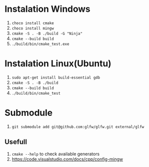 # Instalation Windows
1. `choco install cmake`
2. `choco install mingw`
3. `cmake -S . -B ./build -G "Ninja"`
4. `cmake --build build`
5. `./build/bin/cmake_test.exe`

# Instalation Linux(Ubuntu)
1. `sudo apt-get install build-essential gdb`
2. `cmake -S . -B ./build`
3. `cmake --build build`
4. `./build/bin/cmake_test`

# Submodule
1. `git submodule add git@github.com:glfw/glfw.git external/glfw`

## Usefull
1. `cmake --help` to check available generators
2. https://code.visualstudio.com/docs/cpp/config-mingw